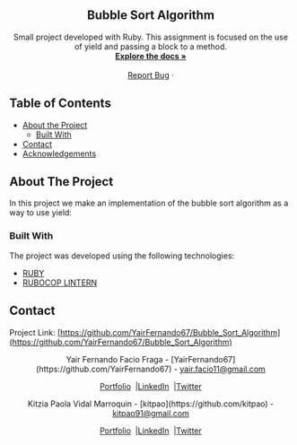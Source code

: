 
<!-- PROJECT LOGO -->
<br />
<p align="center">
  <h2 align="center"> Bubble Sort Algorithm </h2>
  <p align="center">
    Small project developed with Ruby. This assignment is focused on the use of yield and passing a block to a method.
    <br />
    <a href="https://github.com/YairFernando67/Bubble_Sort_Algorithm"><strong>Explore the docs »</strong></a>
    <br />
    <br />
    <a href="https://github.com/YairFernando67/Bubble_Sort_Algorithm/issues">Report Bug</a>
    ·
  </p>
</p>
<!-- TABLE OF CONTENTS -->

## Table of Contents
- [About the Project](#about-the-project)
  - [Built With](#built-with)
- [Contact](#contact)
- [Acknowledgements](#acknowledgements)
<!-- ABOUT THE PROJECT -->

## About The Project
In this project we make an implementation of the bubble sort algorithm as a way to use yield:

### Built With
The project was developed using the following technologies:
- [RUBY](https://www.ruby-lang.org/es/)
- [RUBOCOP LINTERN](https://github.com/microverseinc/linters-config/tree/master/ruby)
<!-- CONTACT -->
## Contact
<p align="center">

  Project Link: [https://github.com/YairFernando67/Bubble_Sort_Algorithm](https://github.com/YairFernando67/Bubble_Sort_Algorithm)

</p>
<p align="center">
  Yair Fernando Facio Fraga - [YairFernando67](https://github.com/YairFernando67) - <a target="_blank"      href="https://mail.google.com/mail/?view=cm&fs=1&tf=1&to=yair.facio11@gmail.com" class="tooltip"  title="Email me">
    yair.facio11@gmail.com
  </a>
</p>
<p align="center" style="display: flex; justify-content: center; align-items: center;">
    <a target="_blank" href="https://yairfernando67.github.io/Portfolio/">
        Portfolio
    </a> &nbsp; |
    <a target="_blank" href="https://www.linkedin.com/in/softwaredeveloperyairfacio/">
      LinkedIn
    </a> &nbsp; |
    <a target="_blank" href="https://twitter.com/YairFernando18">
      Twitter
    </a>
</p>
<p align="center">
  Kitzia Paola Vidal Marroquin - [kitpao](https://github.com/kitpao) - <a target="_blank"      href="https://mail.google.com/mail/?view=cm&fs=1&tf=1&to=kitpao91@gmail.com" class="tooltip"  title="Email me">
    kitpao91@gmail.com
  </a>
</p>
<p align="center" style="display: flex; justify-content: center; align-items: center;">
    <a target="_blank" href="https://github.com/kitpao/Personal_Projects">
        Portfolio
    </a> &nbsp; |
    <a target="_blank" href="https://www.linkedin.com/in/kitzia-paola-vidal/">
      LinkedIn
    </a> &nbsp; |
    <a target="_blank" href="https://twitter.com/Kitpao1">
      Twitter
    </a>
</p>
<!-- ACKNOWLEDGEMENTS -->
